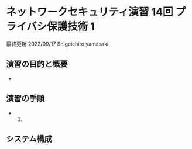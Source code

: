 # ネットワークセキュリティ演習 14回  プライバシ保護技術 1

最終更新 2022/09/17 Shigeichiro yamasaki

##  演習の目的と概要

* 

## 演習の手順

* 1. 

## システム構成

